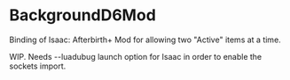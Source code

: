 # BackgroundD6Mod
Binding of Isaac: Afterbirth+ Mod for allowing two "Active" items at a time.

WIP. Needs --luadubug launch option for Isaac in order to enable the sockets import.
